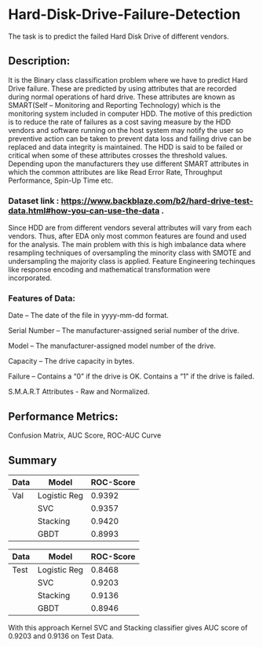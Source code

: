 # Hard-Disk-Drive-Failure-Detection
The task is to predict the failed Hard Disk Drive of different vendors.

## Description:
It is the Binary class classification problem where we have to predict Hard Drive failure. These are predicted by using attributes that are recorded during normal operations of hard drive. These attributes are known as SMART(Self – Monitoring and Reporting Technology) which is the monitoring system included in computer HDD. The motive of this prediction is to reduce the rate of failures as a cost saving measure by the HDD vendors and software running on the host system may notify the user so preventive action can be taken to prevent data loss and failing drive can be replaced and data integrity is maintained. The HDD is said to be failed or critical when some of these attributes crosses the threshold values. Depending upon the manufacturers they use different SMART attributes in which the common attributes are like Read Error Rate, Throughput Performance, Spin-Up Time etc.

### Dataset link : https://www.backblaze.com/b2/hard-drive-test-data.html#how-you-can-use-the-data .

Since HDD are from different vendors several attributes will vary from each vendors. Thus, after EDA only most common features are found and used for the analysis. The main problem with this is high imbalance data where resampling techniques of oversampling the minority class with SMOTE and undersampling the majority class is applied. Feature Engineering techinques like response encoding and mathematical transformation were incorporated. 

### Features of Data:
Date – The date of the file in yyyy-mm-dd format.

Serial Number – The manufacturer-assigned serial number of the drive.

Model – The manufacturer-assigned model number of the drive.

Capacity – The drive capacity in bytes.

Failure – Contains a “0” if the drive is OK. Contains a “1” if the drive is failed.

S.M.A.R.T Attributes - Raw and Normalized.

## Performance Metrics:
Confusion Matrix, AUC Score, ROC-AUC Curve

## Summary

|  Data|Model| ROC-Score |
|------|----|----------------------|
|      Val |Logistic Reg| 0.9392 |
|     | SVC|  0.9357 |
|      |Stacking|  0.9420 |
|      |GBDT| 0.8993 |


|  Data|Model| ROC-Score |
|------|----|----------------------|
|      Test |Logistic Reg| 0.8468 |
|     | SVC|  0.9203 |
|      |Stacking|  0.9136 |
|      |GBDT| 0.8946 |

With this approach Kernel SVC and Stacking classifier gives AUC score of 0.9203 and 0.9136 on Test Data.
